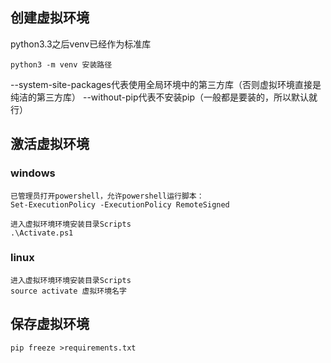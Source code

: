 ## 创建虚拟环境
python3.3之后venv已经作为标准库

    python3 -m venv 安装路径

--system-site-packages代表使用全局环境中的第三方库（否则虚拟环境直接是纯洁的第三方库）
--without-pip代表不安装pip（一般都是要装的，所以默认就行）
## 激活虚拟环境
### windows

    已管理员打开powershell，允许powershell运行脚本：
    Set-ExecutionPolicy -ExecutionPolicy RemoteSigned

    进入虚拟环境环境安装目录Scripts
    .\Activate.ps1

### linux

    进入虚拟环境环境安装目录Scripts
    source activate 虚拟环境名字

## 保存虚拟环境

    pip freeze >requirements.txt
    